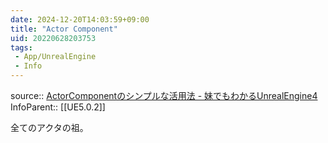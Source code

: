 ```yaml
---
date: 2024-12-20T14:03:59+09:00
title: "Actor Component"
uid: 20220628203753
tags:
 - App/UnrealEngine
 - Info
---
```


source:: [ActorComponentのシンプルな活用法 - 妹でもわかるUnrealEngine4](https://imoue.hatenablog.com/entry/2016/10/18/231135)
InfoParent:: [[UE5.0.2]]

全てのアクタの祖。